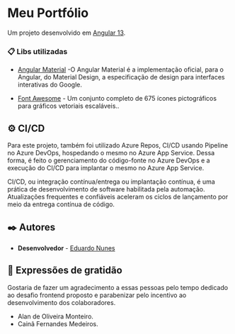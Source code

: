 # Meu Portfólio

Um projeto desenvolvido em [Angular 13](https://angular.io/).  

### 📋 Libs utilizadas

* [Angular Material](https://material.angular.io/) -O Angular Material é a implementação oficial, para o Angular, do Material Design, a especificação de design para interfaces interativas do Google.

* [Font Awesome](https://www.npmjs.com/package/font-awesome) - Um conjunto completo de 675 ícones pictográficos para gráficos vetoriais escaláveis..

## ⚙️ CI/CD

Para este projeto, também foi utilizado Azure Repos, CI/CD usando Pipeline no Azure DevOps, hospedando o mesmo no Azure App Service. Dessa forma, é feito o gerenciamento do código-fonte no Azure DevOps e a execução do CI/CD para implantar o mesmo no Azure App Service.

CI/CD, ou integração contínua/entrega ou implantação contínua, é uma prática de desenvolvimento de software habilitada pela automação. Atualizações frequentes e confiáveis aceleram os ciclos de lançamento por meio da entrega contínua de código.

## ✒️ Autores

* **Desenvolvedor** - [Eduardo Nunes](https://github.com/eduardo-n)

## 🎁 Expressões de gratidão

Gostaria de fazer um agradecimento a essas pessoas pelo tempo dedicado ao desafio frontend proposto e parabenizar pelo incentivo ao desenvolvimento dos colaboradores.

* Alan de Oliveira Monteiro.
* Cainã Fernandes Medeiros.
